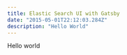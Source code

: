 ```yaml
---
title: Elastic Search UI with Gatsby
date: "2015-05-01T22:12:03.284Z"
description: "Hello World"
---
```


Hello world
